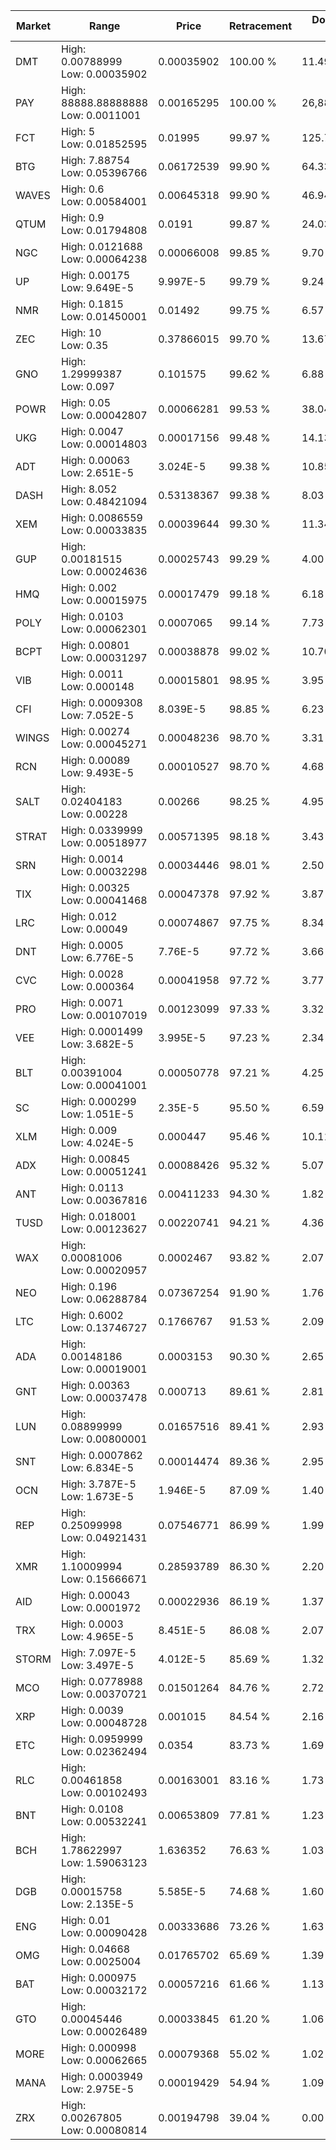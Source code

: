 | Market | Range | Price| Retracement | Doubles to 50% |
| --- | --- | --- | --- | --- |
| DMT | High: 0.00788999<br />Low: 0.00035902 | 0.00035902 | 100.00 % | 11.49 |
| PAY | High: 88888.88888888<br />Low: 0.0011001 | 0.00165295 | 100.00 % | 26,887,954.87 |
| FCT | High: 5<br />Low: 0.01852595 | 0.01995 | 99.97 % | 125.78 |
| BTG | High: 7.88754<br />Low: 0.05396766 | 0.06172539 | 99.90 % | 64.33 |
| WAVES | High: 0.6<br />Low: 0.00584001 | 0.00645318 | 99.90 % | 46.94 |
| QTUM | High: 0.9<br />Low: 0.01794808 | 0.0191 | 99.87 % | 24.03 |
| NGC | High: 0.0121688<br />Low: 0.00064238 | 0.00066008 | 99.85 % | 9.70 |
| UP | High: 0.00175<br />Low: 9.649E-5 | 9.997E-5 | 99.79 % | 9.24 |
| NMR | High: 0.1815<br />Low: 0.01450001 | 0.01492 | 99.75 % | 6.57 |
| ZEC | High: 10<br />Low: 0.35 | 0.37866015 | 99.70 % | 13.67 |
| GNO | High: 1.29999387<br />Low: 0.097 | 0.101575 | 99.62 % | 6.88 |
| POWR | High: 0.05<br />Low: 0.00042807 | 0.00066281 | 99.53 % | 38.04 |
| UKG | High: 0.0047<br />Low: 0.00014803 | 0.00017156 | 99.48 % | 14.13 |
| ADT | High: 0.00063<br />Low: 2.651E-5 | 3.024E-5 | 99.38 % | 10.85 |
| DASH | High: 8.052<br />Low: 0.48421094 | 0.53138367 | 99.38 % | 8.03 |
| XEM | High: 0.0086559<br />Low: 0.00033835 | 0.00039644 | 99.30 % | 11.34 |
| GUP | High: 0.00181515<br />Low: 0.00024636 | 0.00025743 | 99.29 % | 4.00 |
| HMQ | High: 0.002<br />Low: 0.00015975 | 0.00017479 | 99.18 % | 6.18 |
| POLY | High: 0.0103<br />Low: 0.00062301 | 0.0007065 | 99.14 % | 7.73 |
| BCPT | High: 0.00801<br />Low: 0.00031297 | 0.00038878 | 99.02 % | 10.70 |
| VIB | High: 0.0011<br />Low: 0.000148 | 0.00015801 | 98.95 % | 3.95 |
| CFI | High: 0.0009308<br />Low: 7.052E-5 | 8.039E-5 | 98.85 % | 6.23 |
| WINGS | High: 0.00274<br />Low: 0.00045271 | 0.00048236 | 98.70 % | 3.31 |
| RCN | High: 0.00089<br />Low: 9.493E-5 | 0.00010527 | 98.70 % | 4.68 |
| SALT | High: 0.02404183<br />Low: 0.00228 | 0.00266 | 98.25 % | 4.95 |
| STRAT | High: 0.0339999<br />Low: 0.00518977 | 0.00571395 | 98.18 % | 3.43 |
| SRN | High: 0.0014<br />Low: 0.00032298 | 0.00034446 | 98.01 % | 2.50 |
| TIX | High: 0.00325<br />Low: 0.00041468 | 0.00047378 | 97.92 % | 3.87 |
| LRC | High: 0.012<br />Low: 0.00049 | 0.00074867 | 97.75 % | 8.34 |
| DNT | High: 0.0005<br />Low: 6.776E-5 | 7.76E-5 | 97.72 % | 3.66 |
| CVC | High: 0.0028<br />Low: 0.000364 | 0.00041958 | 97.72 % | 3.77 |
| PRO | High: 0.0071<br />Low: 0.00107019 | 0.00123099 | 97.33 % | 3.32 |
| VEE | High: 0.0001499<br />Low: 3.682E-5 | 3.995E-5 | 97.23 % | 2.34 |
| BLT | High: 0.00391004<br />Low: 0.00041001 | 0.00050778 | 97.21 % | 4.25 |
| SC | High: 0.000299<br />Low: 1.051E-5 | 2.35E-5 | 95.50 % | 6.59 |
| XLM | High: 0.009<br />Low: 4.024E-5 | 0.000447 | 95.46 % | 10.11 |
| ADX | High: 0.00845<br />Low: 0.00051241 | 0.00088426 | 95.32 % | 5.07 |
| ANT | High: 0.0113<br />Low: 0.00367816 | 0.00411233 | 94.30 % | 1.82 |
| TUSD | High: 0.018001<br />Low: 0.00123627 | 0.00220741 | 94.21 % | 4.36 |
| WAX | High: 0.00081006<br />Low: 0.00020957 | 0.0002467 | 93.82 % | 2.07 |
| NEO | High: 0.196<br />Low: 0.06288784 | 0.07367254 | 91.90 % | 1.76 |
| LTC | High: 0.6002<br />Low: 0.13746727 | 0.1766767 | 91.53 % | 2.09 |
| ADA | High: 0.00148186<br />Low: 0.00019001 | 0.0003153 | 90.30 % | 2.65 |
| GNT | High: 0.00363<br />Low: 0.00037478 | 0.000713 | 89.61 % | 2.81 |
| LUN | High: 0.08899999<br />Low: 0.00800001 | 0.01657516 | 89.41 % | 2.93 |
| SNT | High: 0.0007862<br />Low: 6.834E-5 | 0.00014474 | 89.36 % | 2.95 |
| OCN | High: 3.787E-5<br />Low: 1.673E-5 | 1.946E-5 | 87.09 % | 1.40 |
| REP | High: 0.25099998<br />Low: 0.04921431 | 0.07546771 | 86.99 % | 1.99 |
| XMR | High: 1.10009994<br />Low: 0.15666671 | 0.28593789 | 86.30 % | 2.20 |
| AID | High: 0.00043<br />Low: 0.0001972 | 0.00022936 | 86.19 % | 1.37 |
| TRX | High: 0.0003<br />Low: 4.965E-5 | 8.451E-5 | 86.08 % | 2.07 |
| STORM | High: 7.097E-5<br />Low: 3.497E-5 | 4.012E-5 | 85.69 % | 1.32 |
| MCO | High: 0.0778988<br />Low: 0.00370721 | 0.01501264 | 84.76 % | 2.72 |
| XRP | High: 0.0039<br />Low: 0.00048728 | 0.001015 | 84.54 % | 2.16 |
| ETC | High: 0.0959999<br />Low: 0.02362494 | 0.0354 | 83.73 % | 1.69 |
| RLC | High: 0.00461858<br />Low: 0.00102493 | 0.00163001 | 83.16 % | 1.73 |
| BNT | High: 0.0108<br />Low: 0.00532241 | 0.00653809 | 77.81 % | 1.23 |
| BCH | High: 1.78622997<br />Low: 1.59063123 | 1.636352 | 76.63 % | 1.03 |
| DGB | High: 0.00015758<br />Low: 2.135E-5 | 5.585E-5 | 74.68 % | 1.60 |
| ENG | High: 0.01<br />Low: 0.00090428 | 0.00333686 | 73.26 % | 1.63 |
| OMG | High: 0.04668<br />Low: 0.0025004 | 0.01765702 | 65.69 % | 1.39 |
| BAT | High: 0.000975<br />Low: 0.00032172 | 0.00057216 | 61.66 % | 1.13 |
| GTO | High: 0.00045446<br />Low: 0.00026489 | 0.00033845 | 61.20 % | 1.06 |
| MORE | High: 0.000998<br />Low: 0.00062665 | 0.00079368 | 55.02 % | 1.02 |
| MANA | High: 0.0003949<br />Low: 2.975E-5 | 0.00019429 | 54.94 % | 1.09 |
| ZRX | High: 0.00267805<br />Low: 0.00080814 | 0.00194798 | 39.04 % | 0.00 |
